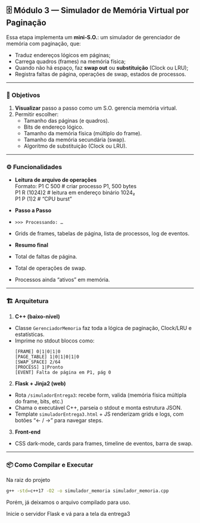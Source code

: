 ## 🗄️ Módulo 3 — Simulador de Memória Virtual por Paginação
Essa etapa implementa um **mini‐S.O.**: um simulador de gerenciador de memória com paginação, que:

- Traduz endereços lógicos em páginas;
- Carrega quadros (frames) na memória física;
- Quando não há espaço, faz **swap out** ou **substituição** (Clock ou LRU);
- Registra faltas de página, operações de swap, estados de processos.

---

### 🎯 Objetivos

1. **Visualizar** passo a passo como um S.O. gerencia memória virtual.
2. Permitir escolher:
   - Tamanho das páginas (e quadros).
   - Bits de endereço lógico.
   - Tamanho da memória física (múltiplo do frame).
   - Tamanho da memória secundária (swap).
   - Algoritmo de substituição (Clock ou LRU).

---

### ⚙️ Funcionalidades

- **Leitura de arquivo de operações**  
  Formato:
P1 C 500 # criar processo P1, 500 bytes  
P1 R (1024)2 # leitura em endereço binário 1024₂  
P1 P (1)2 # “CPU burst”  

- **Passo a Passo**  
- `>>> Processando: …`  
- Grids de frames, tabelas de página, lista de processos, log de eventos.  
- **Resumo final**  
- Total de faltas de página.  
- Total de operações de swap.  
- Processos ainda “ativos” em memória.  

---

### 🏗️ Arquitetura

1. **C++ (baixo-nível)**  
 - Classe `GerenciadorMemoria` faz toda a lógica de paginação, Clock/LRU e estatísticas.  
 - Imprime no stdout blocos como:
   ```text
   [FRAME] 0|1|0|1|0
   [PAGE_TABLE] 1|0|1|0|1|0
   [SWAP_SPACE] 2/64
   [PROCESS] 1|Pronto
   [EVENT] Falta de página em P1, pág 0
   ```
2. **Flask + Jinja2 (web)**  
 - Rota `/simuladorEntrega3`: recebe form, valida (memória física múltipla do frame, bits, etc.)   
 - Chama o executável C++, parseia o stdout e monta estrutura JSON.
 - Template `simuladorEntrega3.html` + JS renderizam grids e logs, com botões “← / →” para navegar steps.
3. **Front-end**  
 - CSS dark-mode, cards para frames, timeline de eventos, barra de swap.

---

### 📦 Como Compilar e Executar
Na raiz do projeto
```bash
g++ -std=c++17 -O2 -o simulador_memoria simulador_memoria.cpp
```

Porém, já deixamos o arquivo compilado para uso.


Inicie o servidor Flask e vá para a tela da entrega3

